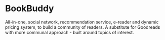 # BookBuddy
All-in-one, social network, recommendation service, e-reader and dynamic pricing system, to build a community of readers. A substitute for Goodreads with more communal approach - built around topics of interest.
